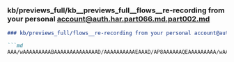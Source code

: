 ### kb/previews_full/kb__previews_full__flows__re-recording from your personal account@auth.har.part066.md.part002.md

```md
### kb/previews_full/flows__re-recording from your personal account@auth.har.part066.md (part 002)

```md
AAA/wAAAAAAAAABAAAAAAAAAAAAAAD/AAAAAAAAAAEAAAD/AP8AAAAAAQEAAAAAAAAA/wAAAAEAAAD
```

```

```
